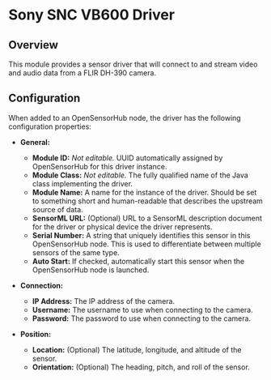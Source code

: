 # Sony SNC VB600 Driver

## Overview

This module provides a sensor driver that will connect to
and stream video and audio data from a FLIR DH-390 camera.

## Configuration

When added to an OpenSensorHub node, the driver has the following configuration properties:

- **General:**
    - **Module ID:** *Not editable.*
      UUID automatically assigned by OpenSensorHub for this driver instance.
    - **Module Class:** *Not editable.*
      The fully qualified name of the Java class implementing the driver.
    - **Module Name:**
      A name for the instance of the driver.
      Should be set to something short and human-readable that describes the upstream source of data.
    - **SensorML URL:** (Optional)
      URL to a SensorML description document for the driver or physical device the driver represents.
    - **Serial Number:**
      A string that uniquely identifies this sensor in this OpenSensorHub node.
      This is used to differentiate between multiple sensors of the same type.
    - **Auto Start:**
      If checked, automatically start this sensor when the OpenSensorHub node is launched.

- **Connection:**
    - **IP Address:**
      The IP address of the camera.
    - **Username:**
      The username to use when connecting to the camera.
    - **Password:**
      The password to use when connecting to the camera.

- **Position:**
    - **Location:** (Optional)
      The latitude, longitude, and altitude of the sensor.
    - **Orientation:** (Optional)
      The heading, pitch, and roll of the sensor.